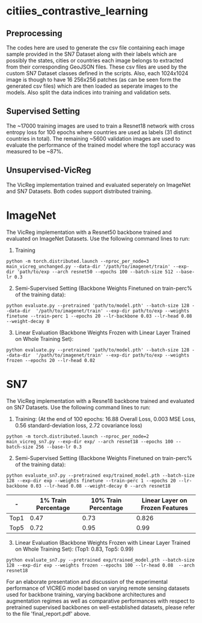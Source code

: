 # citiies_contrastive_learning

## Preprocessing

The codes here are used to generate the csv file containing each image sample provided in the SN7 Dataset along with their labels which are possibly
the states, cities or countries each image belongs to extracted from their corresponding GeoJSON files. These csv files are used by the custom SN7 Dataset classes defined in the scripts. Also, each 1024x1024 image is though to have 16 256x256 patches (as can be seen form the generated csv files) which are then loaded as seperate images to the models. Also split the data indices into training and validation sets.

## Supervised Setting

The ~17000 training images are used to train a Resnet18 network with cross entropy loss for 100 epochs where countries are used as labels (31 distinct 
countries in total). The remaining ~5600 validation images are used to evaluate the performance of the trained model where the top1 accuracy was measured 
to be ~87%.

## Unsupervised-VicReg

The VicReg implementation trained and evaluated seperately on ImageNet and SN7 Datasets. Both codes support distributed training.

# ImageNet

The VicReg implementation with a Resnet50 backbone trained and evaluated on ImageNet Datasets. Use the following command lines to run:

1) Training

```
python -m torch.distributed.launch --nproc_per_node=3 main_vicreg_unchanged.py --data-dir '/path/to/imagenet/train' --exp-dir 'path/to/exp --arch resnet50 --epochs 100 --batch-size 512 --base-lr 0.3
```

2) Semi-Supervised Setting (Backbone Weights Finetuned on train-perc% of the training data):

```
python evaluate.py --pretrained 'path/to/model.pth' --batch-size 128 --data-dir  '/path/to/imagenet/train' --exp-dir path/to/exp --weights finetune --train-perc 1 --epochs 20 --lr-backbone 0.03 --lr-head 0.08 --weight-decay 0
```

3) Linear Evaluation (Backbone Weights Frozen with Linear Layer Trained on Whole Training Set):

```
python evaluate.py --pretrained 'path/to/model.pth' --batch-size 128 --data-dir  '/path/to/imagenet/train' --exp-dir path/to/exp --weights frozen --epochs 20 --lr-head 0.02
```

# SN7

The VicReg implementation with a Resne18 backbone trained and evaluated on SN7 Datasets. Use the following command lines to run:

1) Training: (At the end of 100 epochs: 16.88 Overall Loss, 0.003 MSE Loss, 0.56 standard-deviation loss, 2.72 covariance loss)

```
python -m torch.distributed.launch --nproc_per_node=2 main_vicreg_sn7.py --exp-dir exp/ --arch resnet18 --epochs 100 --batch-size 256 --base-lr 0.3
```

2) Semi-Supervised Setting (Backbone Weights Finetuned on train-perc% of the training data):

```
python evaluate_sn7.py --pretrained exp/trained_model.pth --batch-size 128 --exp-dir exp --weights finetune --train-perc 1 --epochs 20 --lr-backbone 0.03 --lr-head 0.08 --weight-decay 0 --arch resnet18
```

| - | 1% Train Percentage | 10% Train Percentage | Linear Layer on Frozen Features |
| ------------- | ------------- | ------------- | ------------- |
| Top1  | 0.47  | 0.73  | 0.826 |
| Top5  | 0.72 | 0.95  | 0.99 |

3) Linear Evaluation (Backbone Weights Frozen with Linear Layer Trained on Whole Training Set): (Top1: 0.83, Top5: 0.99)

```
python evaluate_sn7.py --pretrained exp/trained_model.pth --batch-size 128 --exp-dir exp --weights frozen --epochs 100 --lr-head 0.08  --arch resnet18
```

For an elaborate presentation and discussion of the experimental performance of VICREG model based on varying remote sensing datasets used for backbone training, varying backbone architectures and augmentation regimes as well as comparative performances with respect to pretrained supervised backbones on well-established datasets, please refer to the file 'final_report.pdf' above.



